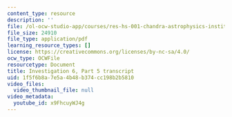 ```yaml
---
content_type: resource
description: ''
file: /ol-ocw-studio-app/courses/res-hs-001-chandra-astrophysics-institute/x9FhcuyWJ4g_transcript.pdf
file_size: 24910
file_type: application/pdf
learning_resource_types: []
license: https://creativecommons.org/licenses/by-nc-sa/4.0/
ocw_type: OCWFile
resourcetype: Document
title: Investigation 6, Part 5 transcript
uid: 1f5f6b8a-7e5a-4b48-b374-cc198b2b5810
video_files:
  video_thumbnail_file: null
video_metadata:
  youtube_id: x9FhcuyWJ4g
---
```

